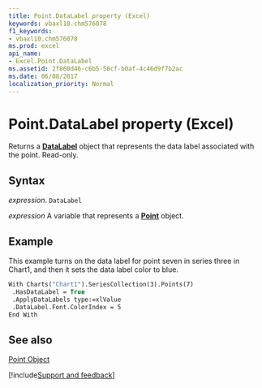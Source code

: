 ```yaml
---
title: Point.DataLabel property (Excel)
keywords: vbaxl10.chm576078
f1_keywords:
- vbaxl10.chm576078
ms.prod: excel
api_name:
- Excel.Point.DataLabel
ms.assetid: 2f860d46-c6b5-50cf-b0af-4c46d9f7b2ac
ms.date: 06/08/2017
localization_priority: Normal
---
```



# Point.DataLabel property (Excel)

Returns a  **[DataLabel](Excel.DataLabel(object).md)** object that represents the data label associated with the point. Read-only.


## Syntax

_expression_. `DataLabel`

_expression_ A variable that represents a **[Point](Excel.Point(object).md)** object.


## Example

This example turns on the data label for point seven in series three in Chart1, and then it sets the data label color to blue.


```vb
With Charts("Chart1").SeriesCollection(3).Points(7) 
 .HasDataLabel = True 
 .ApplyDataLabels type:=xlValue 
 .DataLabel.Font.ColorIndex = 5 
End With
```


## See also


[Point Object](Excel.Point(object).md)

[!include[Support and feedback](~/includes/feedback-boilerplate.md)]

